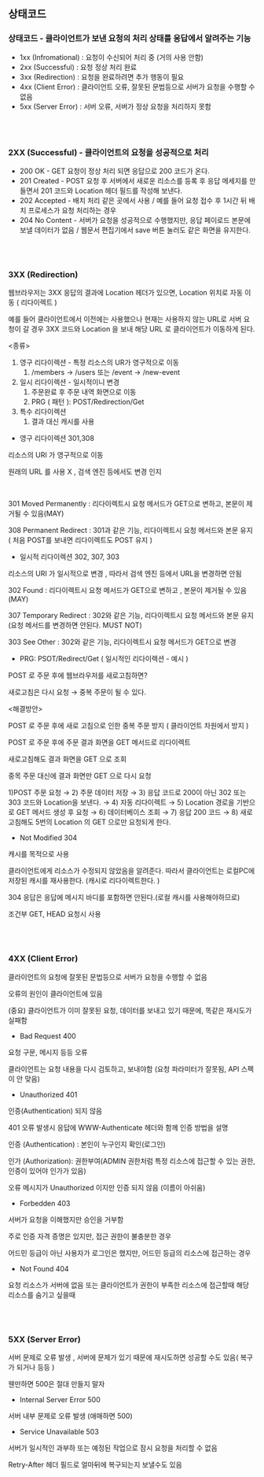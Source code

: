 ## 상태코드

### 상태코드 - 클라이언트가 보낸 요청의 처리 상태를 응답에서 알려주는 기능

- 1xx (Infromational) : 요청이 수신되어 처리 중 (거의 사용 안함)
- 2xx (Successful) : 요청 정상 처리 완료
- 3xx (Redirection) : 요청을 완료하려면 추가 행동이 필요
- 4xx (Client Error) : 클라이언트 오류, 잘못된 문법등으로 서버가 요청을 수행할 수 없음
- 5xx (Server Error) : 서버 오류, 서버가 정상 요청을 처리하지 못함

<br/>
<br/>

### 2XX (Successful) - 클라이언트의 요청을 성공적으로 처리

- 200 OK - GET 요청이 정상 처리 되면 응답으로 200 코드가 온다.
- 201 Created - POST 요청 후 서버에서 새로운 리소스를 등록 후 응답 메세지를 만들면서 201 코드와 Location 헤더 필드를 작성해 보낸다.
- 202 Accepted - 배치 처리 같은 곳에서 사용 / 예를 들어 요청 접수 후 1시간 뒤 배치 프로세스가 요청 처리하는 경우
- 204 No Content - 서버가 요청을 성공적으로 수행했지만, 응답 페이로드 본문에 보낼 데이터가 없음 / 웹문서 편집기에서 save 버튼 눌러도 같은 화면을 유지한다.

<br/>
<br/>

### 3XX (Redirection)

웹브라우저는 3XX 응답의 결과에 Location 헤더가 있으면, Location 위치로 자동 이동 ( 리다이렉트 )

예를 들어 클라이언트에서 이전에는 사용했으나 현재는 사용하지 않는 URL로 서버 요청이 갈 경우 3XX 코드와 Location 을 보내 해당 URL 로 클라이언트가 이동하게 된다.

<종류>

1. 영구 리다이렉션 - 특정 리소스의 UR가 영구적으로 이동
   1. /members → /users 또는 /event → /new-event
2. 일시 리다이렉션 - 일시적이니 변경
   1. 주문완료 후 주문 내역 화면으로 이동
   2. PRG ( 패턴 ): POST/Redirection/Get
3. 특수 리다이렉션
   1. 결과 대신 캐시를 사용

- 영구 리다이렉션 301,308

리소스의 URI 가 영구적으로 이동

원래의 URL 를 사용 X , 검색 엔진 등에서도 변경 인지

<br/>

301 Moved Permanently : 리다이렉트시 요청 메서드가 GET으로 변하고, 본문이 제거될 수 있음(MAY)

308 Permanent Redirect : 301과 같은 기능, 리다이렉트시 요청 메서드와 본문 유지 ( 처음 POST를 보내면 리다이렉트도 POST 유지 )

- 일시적 리다이렉션 302, 307, 303

리소스의 URI 가 일시적으로 변경 , 따라서 검색 엔진 등에서 URL을 변경하면 안됨

302 Found : 리다이렉트시 요청 메서드가 GET으로 변하고 , 본문이 제거될 수 있음(MAY)

307 Temporary Redirect : 302와 같은 기능, 리다이렉트시 요청 메서드와 본문 유지(요청 메서드를 변경하면 안된다. MUST NOT)

303 See Other : 302와 같은 기능, 리다이렉트시 요청 메서드가 GET으로 변경

- PRG: PSOT/Redirect/Get ( 일시적인 리다이렉션 - 예시 )

POST 로 주문 후에 웹브라우저를 새로고침하면?

새로고침은 다시 요청 → 중복 주문이 될 수 있다.

<해결방안>

POST 로 주문 후에 새로 고침으로 인한 중복 주문 방지 ( 클라이언트 차원에서 방지 )

POST 로 주문 후에 주문 결과 화면을 GET 메서드로 리다이렉트

새로고침해도 결과 화면을 GET 으로 조회

중목 주문 대신에 결과 화면만 GET 으로 다시 요청

1)POST 주문 요청 → 2) 주문 데이터 저장 → 3) 응답 코드로 200이 아닌 302 또는 303 코드와 Location을 보낸다. → 4) 자동 리다이렉트 → 5) Location 경로을 기반으로 GET 메서드 생성 후 요청 → 6) 데이터베이스 조회 → 7) 응답 200 코드 → 8) 새로고침해도 5번의 Location 의 GET 으로만 요청되게 한다.

- Not Modified 304

캐시를 목적으로 사용

클라이언트에게 리소스가 수정되지 않았음을 알려준다. 따라서 클라이언트는 로컬PC에 저장된 캐시를 재사용한다. (캐시로 리다이렉트한다. )

304 응답은 응답에 메시지 바디를 포함하면 안된다.(로컬 캐시를 사용해야하므로)

조건부 GET, HEAD 요청시 사용

<br/>
<br/>

### 4XX (Client Error)

클라이언트의 요청에 잘못된 문법등으로 서버가 요청을 수행할 수 없음

오류의 원인이 클라이언트에 있음

(중요) 클라이언트가 이미 잘못된 요청, 데이터를 보내고 있기 때문에, 똑같은 재시도가 실패함

- Bad Request 400

요청 구문, 메시지 등등 오류

클라이언트는 요청 내용을 다시 검토하고, 보내야함 (요청 파라미터가 잘못됨, API 스펙이 안 맞음)

- Unauthorized 401

인증(Authentication) 되지 않음

401 오류 발생시 응답에 WWW-Authenticate 헤더와 함께 인증 방법을 설명

인증 (Authentication) : 본인이 누구인지 확인(로그인)

인가 (Authorization): 권한부여(ADMIN 권한처럼 특정 리소스에 접근할 수 있는 권한, 인증이 있어야 인가가 있음)

오류 메시지가 Unauthorized 이지만 인증 되지 않음 (이름이 아쉬움)

- Forbedden 403

서버가 요청을 이해했지만 승인을 거부함

주로 인증 자격 증명은 있지만, 접근 권한이 불충분한 경우

어드민 등급이 아닌 사용자가 로그인은 했지만, 어드민 등급의 리소스에 접근하는 경우

- Not Found 404

요청 리소스가 서버에 없음 또는 클라이언트가 권한이 부족한 리소스에 접근할때 해당 리소스를 숨기고 싶을때

<br/>
<br/>

### 5XX (Server Error)

서버 문제로 오류 발생 , 서버에 문제가 있기 때문에 재시도하면 성공할 수도 있음( 복구가 되거나 등등 )

웬만하면 500은 절대 만들지 말자

- Internal Server Error 500

서버 내부 문제로 오류 발생 (애매하면 500)

- Service Unavailable 503

서버가 일시적인 과부하 또는 예정된 작업으로 잠시 요청을 처리할 수 없음

Retry-After 헤더 필드로 얼마뒤에 복구되는지 보낼수도 있음
